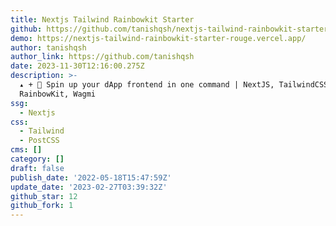 ```yaml
---
title: Nextjs Tailwind Rainbowkit Starter
github: https://github.com/tanishqsh/nextjs-tailwind-rainbowkit-starter
demo: https://nextjs-tailwind-rainbowkit-starter-rouge.vercel.app/
author: tanishqsh
author_link: https://github.com/tanishqsh
date: 2023-11-30T12:16:00.275Z
description: >-
  ▴ + 🧰 Spin up your dApp frontend in one command | NextJS, TailwindCSS,
  RainbowKit, Wagmi
ssg:
  - Nextjs
css:
  - Tailwind
  - PostCSS
cms: []
category: []
draft: false
publish_date: '2022-05-18T15:47:59Z'
update_date: '2023-02-27T03:39:32Z'
github_star: 12
github_fork: 1
---
```

